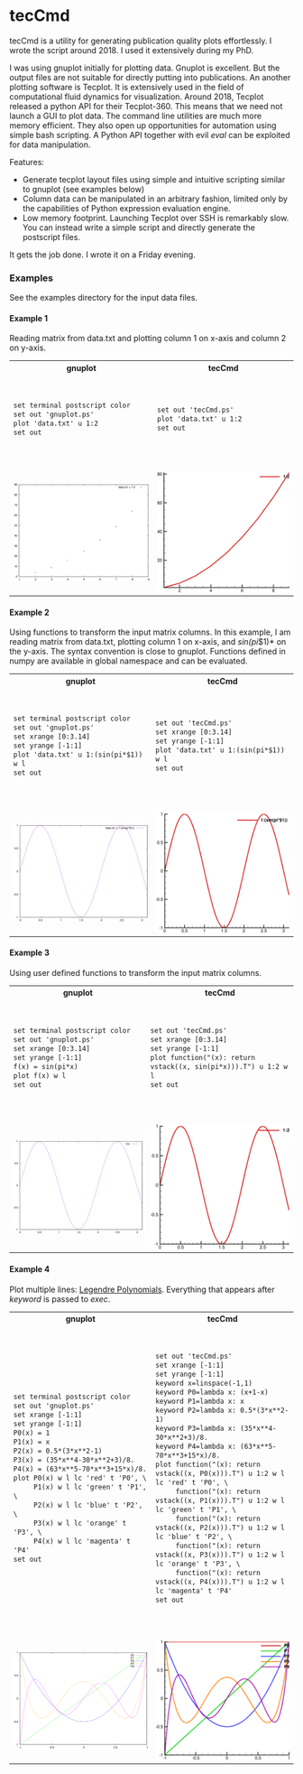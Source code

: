 # tecCmd
tecCmd is a utility for generating publication quality plots effortlessly. I wrote the script around 2018. I used it extensively during my PhD. 

I was using gnuplot initially for plotting data. Gnuplot is excellent. But the output files are not suitable for directly putting into publications. An another plotting software is Tecplot. It is extensively used in the field of computational fluid dynamics for visualization. Around 2018, Tecplot released a python API for their Tecplot-360. This means that we need not launch a GUI to plot data. The command line utilities are much more memory efficient. They also open up opportunities for automation using simple bash scripting. A Python API together with evil *eval* can be exploited for data manipulation. 

Features:
- Generate tecplot layout files using simple and intuitive scripting similar to gnuplot (see examples below)
- Column data can be manipulated in an arbitrary fashion, limited only by the capabilities of Python expression evaluation engine.
- Low memory footprint. Launching Tecplot over SSH is remarkably slow. You can instead write a simple script and directly generate the postscript files. 

It gets the job done. I wrote it on a Friday evening.

### Examples

See the examples directory for the input data files.

#### Example 1
Reading matrix from data.txt and plotting column 1 on x-axis and column 2 on y-axis.

<table>
<tr>
    <th> gnuplot </th>
    <th> tecCmd </th>
</tr>

<tr>
  <td><pre>

    set terminal postscript color
    set out 'gnuplot.ps'
    plot 'data.txt' u 1:2
    set out
    
  </pre></td>
  <td><pre>

    set out 'tecCmd.ps'
    plot 'data.txt' u 1:2
    set out
   
  </pre></td>
</tr>


<tr>
    <td><img src="examples/1/gnuplot.png"></td>
    <td><img src="examples/1/tecCmd.png"></td>
</tr>
</table>

#### Example 2
Using functions to transform the input matrix columns. In this example, I am reading matrix from data.txt, plotting column 1 on x-axis, and *sin(pi*$1)* on the y-axis. The syntax convention is close to gnuplot. Functions defined in numpy are available in global namespace and can be evaluated.

<table>
<tr>
    <th> gnuplot </th>
    <th> tecCmd </th>
</tr>

<tr>
  <td><pre>

    set terminal postscript color
    set out 'gnuplot.ps'
    set xrange [0:3.14]
    set yrange [-1:1]
    plot 'data.txt' u 1:(sin(pi*$1)) w l
    set out
    
  </pre></td>
  <td><pre>

    set out 'tecCmd.ps'
    set xrange [0:3.14]
    set yrange [-1:1]
    plot 'data.txt' u 1:(sin(pi*$1)) w l
    set out
   
  </pre></td>
</tr>


<tr>
    <td><img src="examples/2/gnuplot.png"></td>
    <td><img src="examples/2/tecCmd.png"></td>
</tr>
</table>



#### Example 3
Using user defined functions to transform the input matrix columns. 

<table>
<tr>
    <th> gnuplot </th>
    <th> tecCmd </th>
</tr>

<tr>
  <td><pre>

    set terminal postscript color
    set out 'gnuplot.ps'
    set xrange [0:3.14]
    set yrange [-1:1]
    f(x) = sin(pi*x)
    plot f(x) w l
    set out
    
  </pre></td>
  <td><pre>

    set out 'tecCmd.ps'
    set xrange [0:3.14]
    set yrange [-1:1]
    plot function("(x): return vstack((x, sin(pi*x))).T") u 1:2 w l
    set out
   
  </pre></td>
</tr>


<tr>
    <td><img src="examples/3/gnuplot.png"></td>
    <td><img src="examples/3/tecCmd.png"></td>
</tr>
</table>



#### Example 4
Plot multiple lines: [Legendre Polynomials](https://en.wikipedia.org/wiki/Legendre_polynomials). Everything that appears after _keyword_ is passed to _exec_.

<table>
<tr>
    <th> gnuplot </th>
    <th> tecCmd </th>
</tr>

<tr>
  <td><pre>

    set terminal postscript color
    set out 'gnuplot.ps'
    set xrange [-1:1]
    set yrange [-1:1]
    P0(x) = 1
    P1(x) = x
    P2(x) = 0.5*(3*x**2-1)
    P3(x) = (35*x**4-30*x**2+3)/8.
    P4(x) = (63*x**5-70*x**3+15*x)/8.
    plot P0(x) w l lc 'red' t 'P0', \
         P1(x) w l lc 'green' t 'P1', \
         P2(x) w l lc 'blue' t 'P2', \
         P3(x) w l lc 'orange' t 'P3', \
         P4(x) w l lc 'magenta' t 'P4'
    set out
    
  </pre></td>
  <td><pre>

    set out 'tecCmd.ps'
    set xrange [-1:1]
    set yrange [-1:1]
    keyword x=linspace(-1,1)
    keyword P0=lambda x: (x+1-x)
    keyword P1=lambda x: x
    keyword P2=lambda x: 0.5*(3*x**2-1)
    keyword P3=lambda x: (35*x**4-30*x**2+3)/8.
    keyword P4=lambda x: (63*x**5-70*x**3+15*x)/8.
    plot function("(x): return vstack((x, P0(x))).T") u 1:2 w l lc 'red' t 'P0', \
         function("(x): return vstack((x, P1(x))).T") u 1:2 w l lc 'green' t 'P1', \
         function("(x): return vstack((x, P2(x))).T") u 1:2 w l lc 'blue' t 'P2', \
         function("(x): return vstack((x, P3(x))).T") u 1:2 w l lc 'orange' t 'P3', \
         function("(x): return vstack((x, P4(x))).T") u 1:2 w l lc 'magenta' t 'P4'
    set out
   
  </pre></td>
</tr>


<tr>
    <td><img src="examples/4/gnuplot.png"></td>
    <td><img src="examples/4/tecCmd.png"></td>
</tr>
</table>
